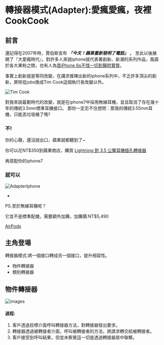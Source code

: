 # 轉接器模式(Adapter):愛瘋愛瘋，夜裡CookCook #

## 前言 ##

還記得在2007年時，賈伯斯宣布 ***「今天！蘋果重新發明了電話」*** 。
至此以後展開了『大愛瘋時代』，對許多人來說iphone就代表著創新、新潮的系列作品，風靡於各大果粉之間，也有人為[買iPhone 6s不惜一切到醫院賣腎](http://www.appledaily.com.tw/realtimenews/article/new/20150915/691838/)。

事實上創新就是等同改變，在講求推陳出新的iphone系列中，不乏許多頂尖的創新，屏除從jobs換成Tim Cook這個執行長改變以外。

![Tim Cook](http://123)

對我來說最劃時代的改變，就是在iphone7中採用無線耳機，並且取消了存在幾十年的傳統3.5mm標準耳機接口。
那你一定忍不住想問：那我的傳統3.55mm耳機，只能丟垃圾桶了嗎?
### 不! ###
你的心聲，還沒說出口，蘋果就都聽到了~

你可以花NT$350到蘋果商店，購買
[Lightning 對 3.5 公釐耳機插孔轉接器
](https://www.apple.com/tw/shop/product/MMX62FE/A/lightning-%E5%B0%8D-35-%E5%85%AC%E9%87%90%E8%80%B3%E6%A9%9F%E6%8F%92%E5%AD%94%E8%BD%89%E6%8E%A5%E5%99%A8)

再搭配你的iphone7

### 就可以 ###

![AdapterIphone](http://123)

-

PS.至於無線耳機呢？

它並不是標準配備，需要額外加購，加購價:NT$5,490

[AirPods](https://www.apple.com/tw/shop/product/MMEF2TA/A/airpods?fnode=36a4f29340c054879ca1f90063ad61dfe7976a7103a6bd1f51b225bddf79c8d2d2f5c5c6128fc7b17d5aad2012e85b56f68284f5295b1642fab80004a83457cea7d18c2a650ab29cd3345fd542e6e15270151d32edc59b7b6218a604f64a366b43224ea3b3c63c44e6ffe5422a5cb72b942672f41900e7bfcfabf94006d9518e)


## 主角登場 ##

轉接器模式:將一個接口轉成另一個接口，提升相容性。

- 物件轉接器
- 類別轉接器

## 物件轉接器 ##

![images](http://123)

#### 過程: ####

1. 客戶透過目標介面呼叫轉接器方法，對轉接器發出要求。
2. 轉接器透過被轉接者介面，呼叫被轉接者的方法，將請求轉交給被轉接者。
3. 客戶接受到呼叫結果，但並未察覺這一切是透過轉接器居中聯繫。


